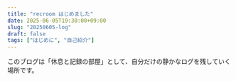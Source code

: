 ```yaml
---
title: "recroom はじめました"
date: 2025-06-05T19:30:00+09:00
slug: "20250605-log"
draft: false
tags: ["はじめに", "自己紹介"]
---
```


このブログは「休息と記録の部屋」として、自分だけの静かなログを残していく場所です。
